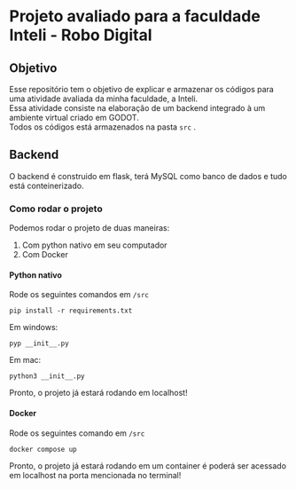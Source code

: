 # Projeto avaliado para a faculdade Inteli - Robo Digital
## Objetivo
Esse repositório tem o objetivo de explicar e armazenar os códigos para uma atividade avaliada da minha faculdade, a Inteli.  
Essa atividade consiste na elaboração de um backend integrado à um ambiente virtual criado em GODOT.  
Todos os códigos está armazenados na pasta `src` .

## Backend
O backend é construido em flask, terá MySQL como banco de dados e tudo está conteinerizado. 

### Como rodar o projeto
Podemos rodar o projeto de duas maneiras:
 1. Com python nativo em seu computador 
 2. Com Docker

#### Python nativo
Rode os seguintes comandos em `/src`
```shell
pip install -r requirements.txt
```
Em windows:
```shell
pyp __init__.py
```
Em mac:
```shell
python3 __init__.py
```
Pronto, o projeto já estará rodando em localhost!

#### Docker
Rode os seguintes comando em `/src`
```shell
docker compose up
```
Pronto, o projeto já estará rodando em um container é poderá ser acessado em localhost na porta mencionada no terminal!